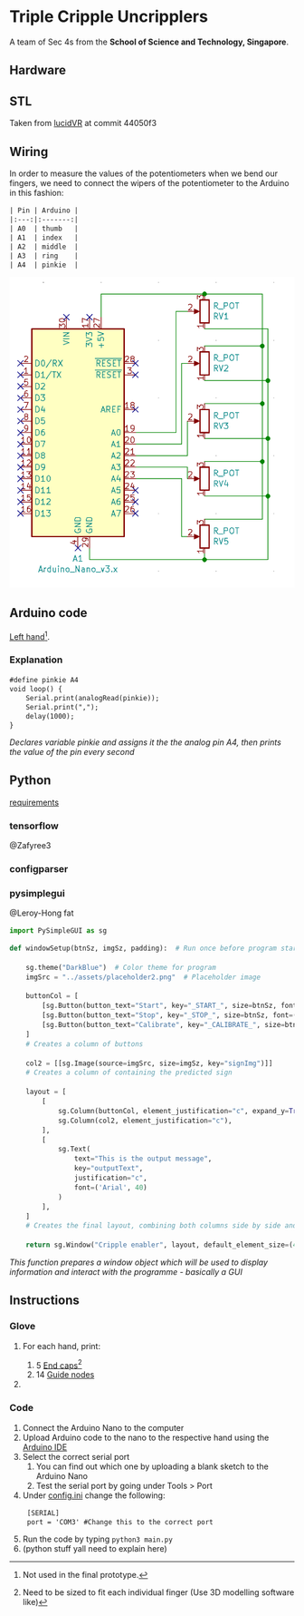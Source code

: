 # Triple Cripple Uncripplers

A team of Sec 4s from the **School of Science and Technology, Singapore**.

## Hardware

## STL

Taken from [lucidVR](https://github.com/LucidVR/lucidgloves/tree/44050f3c9a5da6cbe2278d66de1696ce95ae12e5) at commit 44050f3

## Wiring

In order to measure the values of the potentiometers when we bend our fingers, we need to connect the wipers of the potentiometer to the Arduino in this fashion:

    | Pin | Arduino |
    |:---:|:-------:|
    | A0  | thumb   |
    | A1  | index   |
    | A2  | middle  |
    | A3  | ring    |
    | A4  | pinkie  |

![](hardware/electronics/image.png)

## Arduino code

[Left hand](/arduino/nano/nano.ino)[^right].

### Explanation

```Arduino
#define pinkie A4
void loop() {
    Serial.print(analogRead(pinkie));
    Serial.print(",");
    delay(1000);
}
```

_Declares variable pinkie and assigns it the the analog pin A4, then prints the value of the pin every second_

## Python

[requirements](requirements.txt)

### tensorflow

@Zafyree3

### configparser


### pysimplegui

@Leroy-Hong fat
```Python
import PySimpleGUI as sg
```

```Python
def windowSetup(btnSz, imgSz, padding):  # Run once before program starts

    sg.theme("DarkBlue")  # Color theme for program
    imgSrc = "../assets/placeholder2.png"  # Placeholder image

    buttonCol = [
        [sg.Button(button_text="Start", key="_START_", size=btnSz, font=('Arial', 40), expand_x=True, expand_y=True, pad=padding)],
        [sg.Button(button_text="Stop", key="_STOP_", size=btnSz, font=('Arial', 40), expand_x=True, expand_y=True, pad=padding)],
        [sg.Button(button_text="Calibrate", key="_CALIBRATE_", size=btnSz, font=('Arial', 40), expand_x=True, expand_y=True, pad=padding)],
    ]
    # Creates a column of buttons

    col2 = [[sg.Image(source=imgSrc, size=imgSz, key="signImg")]]
    # Creates a column of containing the predicted sign

    layout = [
        [
            sg.Column(buttonCol, element_justification="c", expand_y=True),
            sg.Column(col2, element_justification="c"),
        ],
        [
            sg.Text(
                text="This is the output message",
                key="outputText",
                justification="c",
                font=('Arial', 40)
            )
        ],
    ]
    # Creates the final layout, combining both columns side by side and a textbox at the bottom

    return sg.Window("Cripple enabler", layout, default_element_size=(45, 1), resizable=True)
```
_This function prepares a window object which will be used to display information and interact with the programme - basically a GUI_
## Instructions

### Glove

1. For each hand, print:

   1. 5 [End caps](hardware/stl/Prot3_EndCap.STL)[^endcap]
   2. 14 [Guide nodes](hardware/stl/Prot3_EndCap.STL)

2.

### Code

1. Connect the Arduino Nano to the computer
2. Upload Arduino code to the nano to the respective hand using the [Arduino IDE](https://www.arduino.cc/en/software)
3. Select the correct serial port
   1. You can find out which one by uploading a blank sketch to the Arduino Nano
   2. Test the serial port by going under Tools > Port
4. Under [config.ini](config.ini) change the following:
   ```
    [SERIAL]
    port = 'COM3' #Change this to the correct port
   ```
5. Run the code by typing `python3 main.py`
6. \(python stuff yall need to explain here)

[^right]: Not used in the final prototype.
[^endcap]: Need to be sized to fit each individual finger (Use 3D modelling software like)
